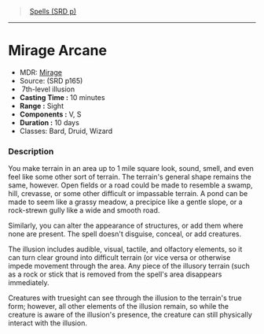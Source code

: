 ﻿---
!SpellItem
Family: SpellVO
Level: 7
Type: illusion
CastingTime: 10 minutes
Range: Sight
Components: V, S
Duration: 10 days
Classes: Bard, Druid, Wizard
Id: spells_vo.md#mirage-arcane
ParentLink: spells_vo.md#spells-srd-p
Name: Mirage Arcane
ParentName: Spells (SRD p)
NameLevel: 1
AltName: '[Mirage](hd_spells_mirage.md)'
Source: (SRD p165)
Attributes:
  Name: Mirage Arcane
  Markdown: >+
    # <!--Name-->Mirage Arcane<!--/Name-->


    - MDR: <!--AltName-->[Mirage](hd_spells_mirage.md)<!--/AltName-->

    - Source: <!--Source-->(SRD p165)<!--/Source-->

    -  <!--Level-->7<!--/Level-->th-level <!--Type-->illusion<!--/Type-->

    - **Casting Time :** <!--CastingTime-->10 minutes<!--/CastingTime-->

    - **Range :** <!--Range-->Sight<!--/Range-->

    - **Components :** <!--Components-->V, S<!--/Components-->

    - **Duration :** <!--Duration-->10 days<!--/Duration-->

    - Classes: <!--Classes-->Bard, Druid, Wizard<!--/Classes-->


    ### Description


    You make terrain in an area up to 1 mile square look, sound, smell, and even feel like some other sort of terrain. The terrain's general shape remains the same, however. Open fields or a road could be made to resemble a swamp, hill, crevasse, or some other difficult or impassable terrain. A pond can be made to seem like a grassy meadow, a precipice like a gentle slope, or a rock-strewn gully like a wide and smooth road.


    Similarly, you can alter the appearance of structures, or add them where none are present. The spell doesn't disguise, conceal, or add creatures.


    The illusion includes audible, visual, tactile, and olfactory elements, so it can turn clear ground into difficult terrain (or vice versa or otherwise impede movement through the area. Any piece of the illusory terrain (such as a rock or stick that is removed from the spell's area disappears immediately.


    Creatures with truesight can see through the illusion to the terrain's true form; however, all other elements of the illusion remain, so while the creature is aware of the illusion's presence, the creature can still physically interact with the illusion.

  AltName: '[Mirage](hd_spells_mirage.md)'
  Source: (SRD p165)
  Level: 7
  Type: illusion
  CastingTime: 10 minutes
  Range: Sight
  Components: V, S
  Duration: 10 days
  Classes: Bard, Druid, Wizard
AttributesDictionary: >+
  Name: Mirage Arcane

  Markdown: >+

    # <!--Name-->Mirage Arcane<!--/Name-->





    - MDR: <!--AltName-->[Mirage](hd_spells_mirage.md)<!--/AltName-->



    - Source: <!--Source-->(SRD p165)<!--/Source-->



    -  <!--Level-->7<!--/Level-->th-level <!--Type-->illusion<!--/Type-->



    - **Casting Time :** <!--CastingTime-->10 minutes<!--/CastingTime-->



    - **Range :** <!--Range-->Sight<!--/Range-->



    - **Components :** <!--Components-->V, S<!--/Components-->



    - **Duration :** <!--Duration-->10 days<!--/Duration-->



    - Classes: <!--Classes-->Bard, Druid, Wizard<!--/Classes-->





    ### Description





    You make terrain in an area up to 1 mile square look, sound, smell, and even feel like some other sort of terrain. The terrain's general shape remains the same, however. Open fields or a road could be made to resemble a swamp, hill, crevasse, or some other difficult or impassable terrain. A pond can be made to seem like a grassy meadow, a precipice like a gentle slope, or a rock-strewn gully like a wide and smooth road.





    Similarly, you can alter the appearance of structures, or add them where none are present. The spell doesn't disguise, conceal, or add creatures.





    The illusion includes audible, visual, tactile, and olfactory elements, so it can turn clear ground into difficult terrain (or vice versa or otherwise impede movement through the area. Any piece of the illusory terrain (such as a rock or stick that is removed from the spell's area disappears immediately.





    Creatures with truesight can see through the illusion to the terrain's true form; however, all other elements of the illusion remain, so while the creature is aware of the illusion's presence, the creature can still physically interact with the illusion.



  AltName: '[Mirage](hd_spells_mirage.md)'

  Source: (SRD p165)

  Level: 7

  Type: illusion

  CastingTime: 10 minutes

  Range: Sight

  Components: V, S

  Duration: 10 days

  Classes: Bard, Druid, Wizard

---
> [Spells (SRD p)](srd_spells.md)

---

# Mirage Arcane

- MDR: [Mirage](hd_spells_mirage.md)
- Source: (SRD p165)
-  7th-level illusion
- **Casting Time :** 10 minutes
- **Range :** Sight
- **Components :** V, S
- **Duration :** 10 days
- Classes: Bard, Druid, Wizard

### Description

You make terrain in an area up to 1 mile square look, sound, smell, and even feel like some other sort of terrain. The terrain's general shape remains the same, however. Open fields or a road could be made to resemble a swamp, hill, crevasse, or some other difficult or impassable terrain. A pond can be made to seem like a grassy meadow, a precipice like a gentle slope, or a rock-strewn gully like a wide and smooth road.

Similarly, you can alter the appearance of structures, or add them where none are present. The spell doesn't disguise, conceal, or add creatures.

The illusion includes audible, visual, tactile, and olfactory elements, so it can turn clear ground into difficult terrain (or vice versa or otherwise impede movement through the area. Any piece of the illusory terrain (such as a rock or stick that is removed from the spell's area disappears immediately.

Creatures with truesight can see through the illusion to the terrain's true form; however, all other elements of the illusion remain, so while the creature is aware of the illusion's presence, the creature can still physically interact with the illusion.

